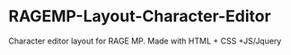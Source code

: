 # RAGEMP-Layout-Character-Editor
Character editor layout for RAGE MP. Made with HTML + CSS +JS/Jquery
